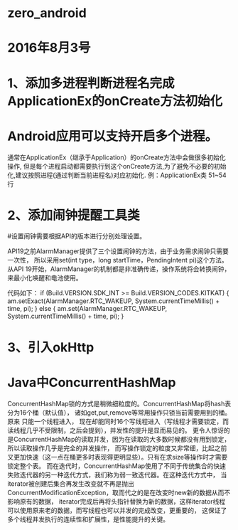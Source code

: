# zero_android
# 2016年8月3号

# 1、添加多进程判断进程名完成ApplicationEx的onCreate方法初始化

# Android应用可以支持开启多个进程。

通常在ApplicationEx（继承于Application）的onCreate方法中会做很多初始化操作,
但是每个进程启动都需要执行到这个onCreate方法,为了避免不必要的初始化,建议按照进程(通过判断当前进程名)对应初始化.
例：ApplicationEx类 51~54行

# 2、添加闹钟提醒工具类

#设置闹钟需要根据API的版本进行分别处理设置。

API19之前AlarmManager提供了三个设置闹钟的方法，由于业务需求闹钟只需要一次性，
所以采用set(int type，long startTime，PendingIntent pi)这个方法。
从API 19开始，AlarmManager的机制都是非准确传递，操作系统将会转换闹钟，来最小化唤醒和电池使用。

代码如下：
    if (Build.VERSION.SDK_INT >= Build.VERSION_CODES.KITKAT) {
        am.setExact(AlarmManager.RTC_WAKEUP, System.currentTimeMillis() + time, pi);
    } else {
        am.set(AlarmManager.RTC_WAKEUP, System.currentTimeMillis() + time, pi);
    }

# 3、引入okHttp

# Java中ConcurrentHashMap

ConcurrentHashMap锁的方式是稍微细粒度的。ConcurrentHashMap将hash表分为16个桶（默认值），
诸如get,put,remove等常用操作只锁当前需要用到的桶。原来 只能一个线程进入，
现在却能同时16个写线程进入（写线程才需要锁定，而读线程几乎不受限制，之后会提到），并发性的提升是显而易见的。
更令人惊讶的是ConcurrentHashMap的读取并发，因为在读取的大多数时候都没有用到锁定，所以读取操作几乎是完全的并发操作，
而写操作锁定的粒度又非常细，比起之前又更加快速（这一点在桶更多时表现得更明显些）。只有在求size等操作时才需要锁定整个表。
而在迭代时，ConcurrentHashMap使用了不同于传统集合的快速失败迭代器的另一种迭代方式，我们称为弱一致迭代器。在这种迭代方式中，
当iterator被创建后集合再发生改变就不再是抛出 ConcurrentModificationException，取而代之的是在改变时new新的数据从而不影响原有的数据，
iterator完成后再将头指针替换为新的数据，这样iterator线程可以使用原来老的数据，而写线程也可以并发的完成改变，更重要的，
这保证了多个线程并发执行的连续性和扩展性，是性能提升的关键。


